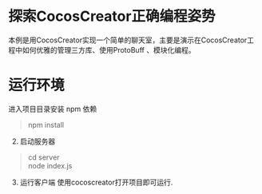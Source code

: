 # 探索CocosCreator正确编程姿势
本例是用CocosCreator实现一个简单的聊天室，主要是演示在CocosCreator工程中如何优雅的管理三方库、使用ProtoBuff
、模块化编程。

# 运行环境
进入项目目录安装 npm 依赖
>npm install

2. 启动服务器
>cd server \
node index.js

3. 运行客户端
使用cocoscreator打开项目即可运行.



